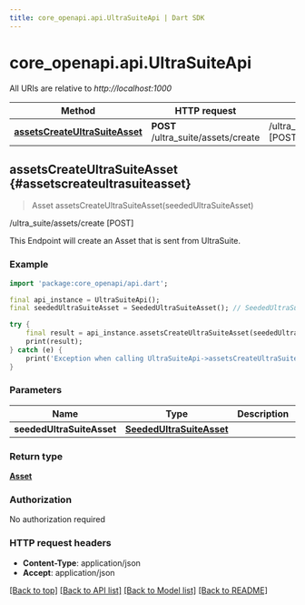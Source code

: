 ```yaml
---
title: core_openapi.api.UltraSuiteApi | Dart SDK
---
```


# core_openapi.api.UltraSuiteApi

All URIs are relative to *http://localhost:1000*

Method | HTTP request | Description
------------- | ------------- | -------------
[**assetsCreateUltraSuiteAsset**](UltraSuiteApi.md#assetscreateultrasuiteasset) | **POST** /ultra_suite/assets/create | /ultra_suite/assets/create [POST]


## **assetsCreateUltraSuiteAsset** {#assetscreateultrasuiteasset}
> Asset assetsCreateUltraSuiteAsset(seededUltraSuiteAsset)

/ultra_suite/assets/create [POST]

This Endpoint will create an Asset that is sent from UltraSuite.

### Example
```dart
import 'package:core_openapi/api.dart';

final api_instance = UltraSuiteApi();
final seededUltraSuiteAsset = SeededUltraSuiteAsset(); // SeededUltraSuiteAsset | 

try {
    final result = api_instance.assetsCreateUltraSuiteAsset(seededUltraSuiteAsset);
    print(result);
} catch (e) {
    print('Exception when calling UltraSuiteApi->assetsCreateUltraSuiteAsset: $e\n');
}
```

### Parameters

Name | Type | Description  | Notes
------------- | ------------- | ------------- | -------------
 **seededUltraSuiteAsset** | [**SeededUltraSuiteAsset**](SeededUltraSuiteAsset.md)|  | [optional] 

### Return type

[**Asset**](Asset.md)

### Authorization

No authorization required

### HTTP request headers

 - **Content-Type**: application/json
 - **Accept**: application/json

[[Back to top]](#) [[Back to API list]](../README.md#documentation-for-api-endpoints) [[Back to Model list]](../README.md#documentation-for-models) [[Back to README]](../README.md)

